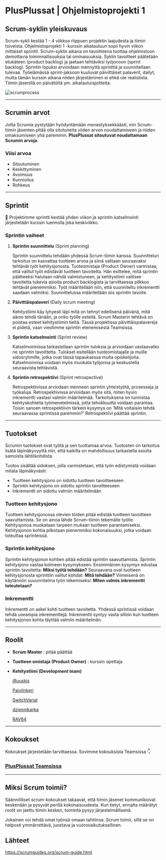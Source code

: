 # PlusPlussat | Ohjelmistoprojekti 1

## Scrum-syklin yleiskuvaus
Scrum-sykli kestää 1 - 4 viikkoa riippuen projektin laajudesta ja tiimin toiveista. Ohjelmistoprojekti 1 -kurssin aikatauluun sopii hyvin viikon mittaiset sprintit. 
Scrum-syklin aikana on tavoitteena tuottaa ohjelmistoon demottavia toiminnallisuuksia tai ominaisuuksia. Syklin tavoitteet päätetään etukäteen (product backlog) ja jaetaan tehtäviksi työjonoon (sprint backlog).
Sprintin lopuksi arvioidaan mennyttä sprinttiä ja suunnitellaan tulevaa.
Työelämässä sprint-jaksoon kuuluvat päivittäiset palaverit, dailyt, mutta tämän kurssin aikana niiden järjestäminen ei ehkä ole realistista. Tiimin jäsenillä on päivätöitä ym. aikataulurajoitteita.

![scrumprocess](https://image.freepik.com/free-vector/scrum-infographic_23-2148582396.jpg)
___

## Scrumin arvot
Jotta Scrumia pystytään hyödyntämään menestyksekkäästi, niin Scrum-tiimin jäsenten pitää olla sitotuneita viiden arvon noudattamiseen ja niiden omaksumiseen yhä paremmin. **PlusPlussat sitoutuvat noudattamaan Scrumin arvoja.**

### Viisi arvoa
- Sitoutuminen
- Keskittyminen
- Avoimuus
- Kunnioitus
- Rohkeus
___
## Sprintit
 🏃 Projektimme sprintti kestää yhden viikon ja sprintin katselmointi järjestetään kurssin luennolla joka keskiviikko.

### Sprintin vaiheet 

1. **Sprintin suunnittelu** (Sprint planning)

   Sprintin suunnittelu tehdään yhdessä Scrum-tiimin kanssa. Suunnittelun tarkoitus on kasvattaa tuotteen arvoa ja siinä valitaan seuraavaksi tehtävät työt kehitysjonosta. Tuoteomistaja (Product Owner) varmistaa, että valitut työt edistävät tuotteen tavoitetta. Hän esittelee, mitä sprintin päätteeksi halutaan nähdä valmistuneen, ja kehitystiimi valitsee tavoitetta tukevia asioita product backlogista ja tarvittaessa pilkkoo tehtävät pienemmiksi. Työt määritellään niin, että suunniteltu inkrementti saadaan valmiiksi. Suunnittelussa määritellään siis sprintin tavoite.

2. **Päivittäispalaveri** (Daily scrum meeting)

    Kehitystiimi käy lyhyesti läpi mitä on tehnyt edellisenä päivänä, mitä aikoo tehdä tänään, ja onko työlle esteitä. Scrum Masterin tehtävä on poistaa esteet kehitystiimin tieltä. Tässä projektissa päivittäispalavereja ei pidetä, vaan viestimme sprintin etenemisestä Teamsissa.

2. **Sprintin katselmointi** (Sprint review)

   Katselmoinnissa tarkastellaan sprintin tuloksia ja arvioidaan vastaavatko ne sprintin tavoittetta. Tulokset esitellään tuoteomistajalle ja muille sidosryhmille, jotka ovat tässä tapauksessa muita opiskelijoita. Katselmoinnisa voidaan myös muokata työjonoa ja keskustella seuraavista tehtävistä.

4. **Sprintin retrospektiivi** (Sprint retrospective)

   Retrospektiivissa arviodaan menneen sprintin yhteistyötä, prosesseja ja työkaluja. Retrospektiivissa arvioidaan myös sitä, miten hyvin inkrementti vastasi valmiin määritelmää. Tarkoituksena on tunnistaa kehityskohteita työmenetelmissä, jotta tehokkuutta voidaan parantaa. Toisin sanoen retrospektiivin tärkein kysymys on 'Mitä voitaisiin tehdä seuraavassa sprintissä paremmin?' Retrospektiivi päättää sprintin. 

___
## Tuotokset
Scrumin tuotokset ovat työtä ja sen tuottamaa arvoa. Tuotosten on tarkoitus lisätä läpinäkyvyyttä niin, että kaikilla on mahdollisuus tarkastella asioita samoista lähtökohdista.

Tuotos sisältää sidoksen, jolla varmistetaan, että työn edistymistä voidaan mitata läpinäkyvästi:
- Tuotteen kehitysjono on sidottu tuotteen tavoitteeseen
- Sprintin kehitysjono on sidottu sprintin tavoitteeseen
- Inkrementti on sidottu valmiin määritelmään

### Tuotteen kehitysjono
Tuotteen kehitysjonossa olevien töiden pitää edistää tuotteen tavoitteen saavuttamista. Se on ainoa lähde Scrum-tiimin tekemälle työlle. Kehitysjonoa muokataan tarpeen mukaan tuotteen parantamiseksi. Kehitysjonon kohtia pilkotaan pienemmiksi kokonaisuuksi, jotka voidaan toteuttaa sprinteissä.


### Sprintin kehitysjono
Sprintin kehitysjonon kohtien pitää edistää sprintin saavuttamista. Sprintin kehitysjono vastaa kolmeen kysymykseen. Ensimmäinen kysymys edustaa sprintin tavoitetta: **Miksi työtä tehdään?** 
Seuraavana ovat tuotteen kehitysjonosta sprinttiin valitut kohdat: **Mitä tehdään?** 
Viimeisenä on käytännön suuunnitelma työn tekemiseksi: **Miten valmis inkrementti toteutetaan?**

### Inkrementti
Inkrementti on askel kohti tuotteen tavoitetta. Yhdessä sprintissä voidaan tehdä useampia inkrementtejä. Inkrementti syntyy vasta silloin kun tuotteen kehitysjonon kohta täyttää valmiin määritelmän.
___
## Roolit
- **Scrum Master** : pitää päättää
- **Tuotteen omistaja (Product Owner)** : kurssin opettaja 
- **Kehitystiimi (Development team)**
    
   [jRuuskis](https://github.com/jruuskis)

   [PaiviInkeri](https://github.com/PaiviInkeri)

   [SwitchVarial](https://github.com/SwitchVarial)

   [dziennikarka](https://github.com/dziennikarka)

   [RAV64](https://github.com/RAV64)
___
## Kokoukset
Kokoukset järjestetään tarvittaessa. Sovimme kokouksista Teamsissa 👇 

### [**PlusPlussat Teamsissa**](https://teams.microsoft.com/l/team/19%3ahBxLSfXxmEmpWYSMbVVLzk9_aS-N8A2QPb0uW4-kXw81%40thread.tacv2/conversations?groupId=6ae286f3-7f09-4e95-8b0d-cff94f07cdba&tenantId=a9e39483-dd21-4c25-b848-2a625cff7939)
___
## Miksi Scrum toimii? 

Säännölliset scrum-kokoukset takaavat, että tiimin jäsenet kommunikoivat keskenään ja pysyvät perillä kokonaisuudesta. Kun tietyt, ennalta määrätyt roolit on jaettu tiimin kesken, toiminta pysyy järjestelmällisenä.

Jokainen voi tehdä omat työnsä omaan tahtiinsa. Scrum toimii, sillä se on helposti ymmärrettävä, juostava ja vuorovaikutuksellinen.

## Lähteet

https://scrumguides.org/scrum-guide.html



